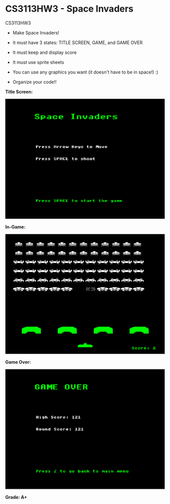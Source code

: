﻿CS3113HW3 - Space Invaders
=========

CS3113HW3

  * Make Space Invaders!

  * It must have 3 states: TITLE SCREEN, GAME, and GAME OVER

  * It must keep and display score

  * It must use sprite sheets

  * You can use any graphics you want (it doesn't have to be in space!) :)

  * Organize your code!!

**Title Screen:**

![Alt text](https://github.com/wheressswaldo/CS3113/blob/master/HW03/Space%20Invaders/menu.png?raw=true "Menu")

**In-Game:**

![Alt text](https://github.com/wheressswaldo/CS3113/blob/master/HW03/Space%20Invaders/game.png?raw=true "Game")

**Game Over:**

![Alt text](https://github.com/wheressswaldo/CS3113/blob/master/HW03/Space%20Invaders/endgame.png?raw=true "End Game")

**Grade: A+**
